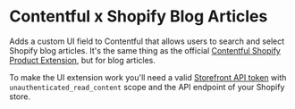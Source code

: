 # Contentful x Shopify Blog Articles

Adds a custom UI field to Contentful that allows users to search and select Shopify blog articles. It's the same thing as the official [Contentful Shopify Product Extension](https://github.com/contentful/extensions/tree/master/samples/shopify), but for blog articles.

To make the UI extension work you'll need a valid [Storefront API token](https://help.shopify.com/api/reference/access/storefrontaccesstoken) with `unauthenticated_read_content` scope and the API endpoint of your Shopify store.